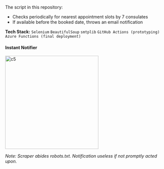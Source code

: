 The script in this repository: 
  - Checks periodically for nearest appointment slots by 7 consulates
  - If available before the booked date, throws an email notification

**Tech Stack:** ```Selenium``` ```BeautifulSoup``` ```smtplib``` ```GitHub Actions (prototyping)```  ```Azure Functions (final deployment)``` <br>

#### Instant Notifier
<img width="300" alt="c5" src="https://github.com/user-attachments/assets/d13af16a-17f5-4cd4-baea-49ef9872c42b"><br>

*Note: Scraper abides robots.txt. Notification useless if not promptly acted upon.*
